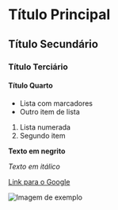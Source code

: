 # Título Principal

## Título Secundário

### Título Terciário

#### Título Quarto

- Lista com marcadores
- Outro item de lista

1. Lista numerada
2. Segundo item

**Texto em negrito**

*Texto em itálico*

[Link para o Google](https://www.google.com)

![Imagem de exemplo](imagem.png)

